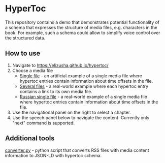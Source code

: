 # HyperToc

This repository contains a demo that demonstrates potential functionality of a schema that expresses the structure of media files, e.g. characters in the book. For example, such a schema could allow to simplify voice control over the structured data.


## How to use

1. Navigate to https://elizusha.github.io/hypertoc/
1. Choose a media file
    * [Single file](docs/data/single_file.json) - an artificial example of a single media file where hypertoc entries contain information about time offsets in the file.
    * [Several files](docs/data/1411.json) - a real-world example where each hypertoc entry contains a link to its own media file.
    * [Russian single file](docs/data/russian.json) - a real-world example of a single media file where hypertoc entries contain information about time offsets in the file.
1. Use the navigational panel on the right to select a chapter.
1. Use the speech panel below to navigate the content. Currently only "next" command is supported.


## Additional tools

[converter.py](scripts/converter.py) - python script that converts RSS files with media content information to JSON-LD with hypertoc schema.
